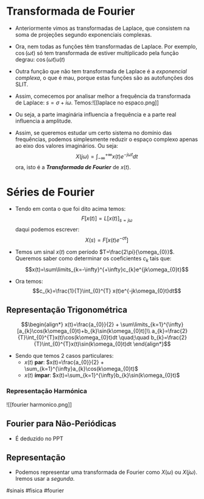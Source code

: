 # Transformada de Fourier
- Anteriormente vimos as transformadas de Laplace, que consistem na soma de projeções segundo exponenciais complexas.
- Ora, nem todas as funções têm transformadas de Laplace. Por exemplo, $\cos(\omega t)$ só tem transformada de estiver multiplicado pela função degrau: $\cos(\omega t)u(t)$
- Outra função que não tem transformada de Laplace é a *exponencial complexa*, o que é mau, porque estas funções são as autofunções dos SLIT.

- Assim, comecemos por analisar melhor a frequência da transformada de Laplace: $s=\sigma+i\omega$. Temos:![[laplace no espaco.png]]
- Ou seja, a parte imaginária influencia a frequência e a parte real influencia a amplitude.
- Assim, se queremos estudar um certo sistema no domínio das frequências, podemos simplesmente reduzir o espaço complexo apenas ao eixo dos valores imaginários. Ou seja:
$$X(j\omega)=\int_{-\infty}^{+\infty}x(t)e^{-j\omega t}dt$$
ora, isto é a ***Transformada de Fourier*** de $x(t)$.

# Séries de Fourier
- Tendo em conta o que foi dito acima temos:
$$F[x(t)]=L[x(t)]_{s=j\omega}$$
daqui podemos escrever:
$$X(s)=F[x(t)e^{-\sigma t}]$$

- Temos um sinal $x(t)$ com período $T=\frac{2\pi}{\omega_{0}}$. Queremos saber como determinar os coeficientes $c_{k}$ tais que: $$x(t)=\sum\limits_{k=-\infty}^{+\infty}c_{k}e^{jk\omega_{0}t}$$
- Ora temos:
$$c_{k}=\frac{1}{T}\int_{0}^{T} x(t)e^{-jk\omega_{0}t}dt$$

## Representação Trigonométrica
$$\begin{align*}
x(t)=\frac{a_{0}}{2} + \sum\limits_{k=1}^{\infty}[a_{k}\cos(k\omega_{0}t)+b_{k}\sin(k\omega_{0}t)]\\
a_{k}=\frac{2}{T}\int_{0}^{T}x(t)\cos(k\omega_{0}t)dt \quad;\quad b_{k}=\frac{2}{T}\int_{0}^{T}x(t)\sin(k\omega_{0}t)dt
\end{align*}$$
- Sendo que temos 2 casos particulares:
    - $x(t)$ **par**: $x(t)=\frac{a_{0}}{2} + \sum_{k=1}^{\infty}a_{k}\cos(k\omega_{0}t)$
    - $x(t)$ **ímpar**: $x(t)=\sum_{k=1}^{\infty}b_{k}\sin(k\omega_{0}t)$

### Representação Harmónica
![[fourier harmonico.png]]

## Fourier para Não-Periódicas
- É deduzido no PPT

## Representação
- Podemos representar uma transformada de Fourier como $X(\omega)$ ou $X(j\omega)$. Iremos usar a *segunda*.

#sinais #fisica #fourier 